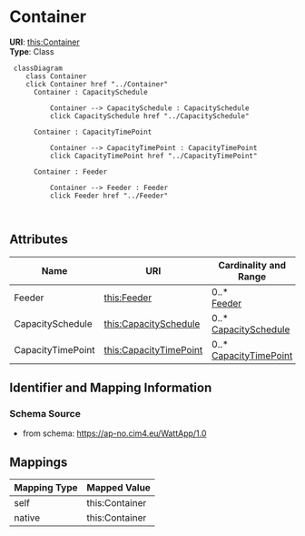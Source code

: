 # Container



**URI**: [this:Container](https://ap-no.cim4.eu/AviationObstacle/1.0#Container)<br />
**Type**: Class




```mermaid
 classDiagram
    class Container
    click Container href "../Container"
      Container : CapacitySchedule
        
          Container --> CapacitySchedule : CapacitySchedule
          click CapacitySchedule href "../CapacitySchedule"
        
      Container : CapacityTimePoint
        
          Container --> CapacityTimePoint : CapacityTimePoint
          click CapacityTimePoint href "../CapacityTimePoint"
        
      Container : Feeder
        
          Container --> Feeder : Feeder
          click Feeder href "../Feeder"
        
      
```




<!-- no inheritance hierarchy -->


## Attributes


| Name | URI | Cardinality and Range | Description | Inheritance |
| ---  | --- | --- | --- | --- |
| Feeder | [this:Feeder](https://ap-no.cim4.eu/AviationObstacle/1.0#Feeder) | 0..* <br />  [Feeder](Feeder.md)  |  | direct |
| CapacitySchedule | [this:CapacitySchedule](https://ap-no.cim4.eu/AviationObstacle/1.0#CapacitySchedule) | 0..* <br />  [CapacitySchedule](CapacitySchedule.md)  |  | direct |
| CapacityTimePoint | [this:CapacityTimePoint](https://ap-no.cim4.eu/AviationObstacle/1.0#CapacityTimePoint) | 0..* <br />  [CapacityTimePoint](CapacityTimePoint.md)  |  | direct |









## Identifier and Mapping Information







### Schema Source


* from schema: https://ap-no.cim4.eu/WattApp/1.0





## Mappings

| Mapping Type | Mapped Value |
| ---  | ---  |
| self | this:Container |
| native | this:Container |




